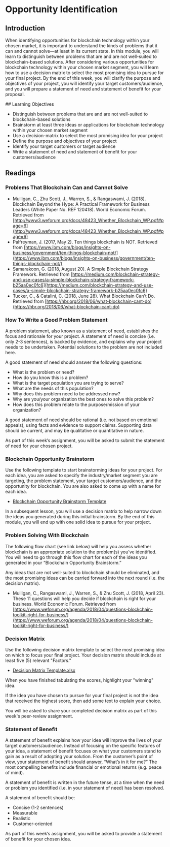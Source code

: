 # Opportunity Identification
## Introduction
When identifying opportunities for blockchain technology within your chosen market, it is important to understand the kinds of problems that it can and cannot solve—at least in its current state. In this module, you will learn to distinguish between problems that are and are not well-suited to blockchain-based solutions. After considering various opportunities for blockchain technology within your chosen market segment, you will learn how to use a decision matrix to select the most promising idea to pursue for your final project. By the end of this week, you will clarify the purpose and objectives of your project, you will identify your target customers/audience, and you will prepare a statement of need and statement of benefit for your proposal.

## Learning Objectives
* Distinguish between problems that are and are not well-suited to blockchain-based solutions
* Brainstorm at least three ideas or applications for blockchain technology within your chosen market segment
* Use a decision-matrix to select the most promising idea for your project
* Define the purpose and objectives of your project
* Identify your target customers or target audience
* Write a statement of need and statement of benefit for your customers/audience

## Readings
### Problems That Blockchain Can and Cannot Solve
* Mulligan, C., Zhu Scott, J., Warren, S., & Rangaswami, J. (2018). Blockchain Beyond the Hype: A Practical Framework for Business Leaders (White Paper No. REF 120418). World Economic Forum. Retrieved from [http://www3.weforum.org/docs/48423_Whether_Blockchain_WP.pdf#page=6](http://www3.weforum.org/docs/48423_Whether_Blockchain_WP.pdf#page=6)
* Palfreyman, J. (2017, May 2). Ten things blockchain is NOT. Retrieved from [https://www.ibm.com/blogs/insights-on-business/government/ten-things-blockchain-not/](https://www.ibm.com/blogs/insights-on-business/government/ten-things-blockchain-not/)
* Samarakoon, G. (2018, August 20). A Simple Blockchain Strategy Framework. Retrieved from [https://medium.com/blockchain-strategy-and-use-cases/a-simple-blockchain-strategy-framework-b25aa0ec0fc6](https://medium.com/blockchain-strategy-and-use-cases/a-simple-blockchain-strategy-framework-b25aa0ec0fc6)
* Tucker, C., & Catalini, C. (2018, June 28). What Blockchain Can’t Do. Retrieved from [https://hbr.org/2018/06/what-blockchain-cant-do](https://hbr.org/2018/06/what-blockchain-cant-do)

### How To Write a Good Problem Statement
A problem statement, also known as a statement of need, establishes the focus and rationale for your project.  A statement of need is concise (i.e. only 2-3 sentences), is backed by evidence, and explains why your project needs to be undertaken.  Potential solutions to the problem are not included here.

A good statement of need should answer the following questions:  
* What is the problem or need?
* How do you know this is a problem?
* What is the target population you are trying to serve?
* What are the needs of this population?
* Why does this problem need to be addressed now?
* Why are you/your organization the best ones to solve this problem?
* How does this problem relate to the purpose/mission of your organization?

A good statement of need should be rational (i.e. not based on emotional appeals), using facts and evidence to support claims.  Supporting data should be current, and may be qualitative or quantitative in nature.  

As part of this week’s assignment, you will be asked to submit the statement of need for your chosen project.

### Blockchain Opportunity Brainstorm
Use the following template to start brainstorming ideas for your project.  For each idea, you are asked to specify the industry/market segment you are targeting, the problem statement, your target customers/audience, and the opportunity for blockchain.  You are also asked to come up with a name for each idea.

* [Blockchain Opportunity Brainstorm Template](./files/Blockchain_Opportunity_Brainstorm_Template.docx)

In a subsequent lesson, you will use a decision matrix to help narrow down the ideas you generated during this initial brainstorm. By the end of this module, you will end up with one solid idea to pursue for your project.

### Problem Solving With Blockchain
The following flow chart (see link below) will help you assess whether blockchain is an appropriate solution to the problem(s) you’ve identified.  You will need to go through this flow chart for each of the ideas you generated in your “Blockchain Opportunity Brainstorm.”  

Any ideas that are not well-suited to blockchain should be eliminated, and the most promising ideas can be carried forward into the next round (i.e. the decision matrix).

* Mulligan, C., Rangaswami, J., Warren, S., & Zhu Scott, J. (2018, April 23). These 11 questions will help you decide if blockchain is right for your business. World Economic Forum. Retrieved from [https://www.weforum.org/agenda/2018/04/questions-blockchain-toolkit-right-for-business/](https://www.weforum.org/agenda/2018/04/questions-blockchain-toolkit-right-for-business/)

### Decision Matrix
Use the following decision matrix template to select the most promising idea on which to focus your final project.  Your decision matrix should include at least five (5) relevant "Factors."  

* [Decision Matrix Template.xlsx](./files/Decision_Matrix_Template.xlsx)

When you have finished tabulating the scores, highlight your "winning" idea.  

If the idea you have chosen to pursue for your final project is not the idea that received the highest score, then add some text to explain your choice.

You will be asked to share your completed decision matrix as part of this week's peer-review assignment.

### Statement of Benefit
A statement of benefit explains how your idea will improve the lives of your target customers/audience. Instead of focusing on the specific features of your idea, a statement of benefit focuses on what your customers stand to gain as a result of adopting your solution. From the customer’s point of view, your statement of benefit should answer, “What’s in it for me?”  The most compelling benefits include financial or emotional returns (e.g. peace of mind).

A statement of benefit is written in the future tense, at a time when the need or problem you identified (i.e. in your statement of need) has been resolved.  

A statement of benefit should be:
* Concise (1-2 sentences)
* Measurable
* Realistic
* Customer-oriented

As part of this week’s assignment, you will be asked to provide a statement of benefit for your chosen idea.
